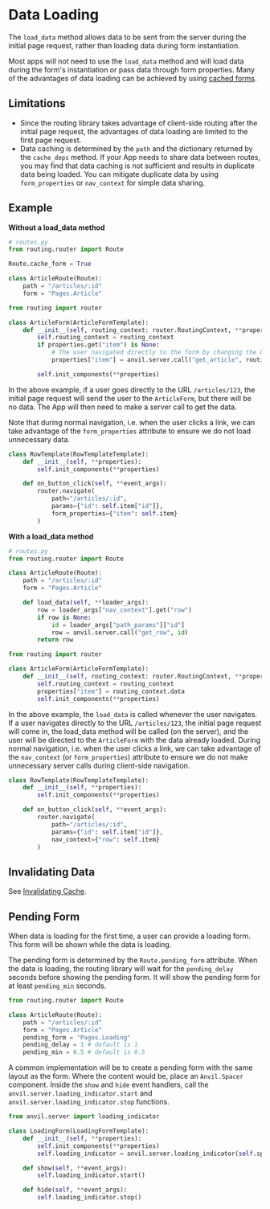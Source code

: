 # Data Loading

The `load_data` method allows data to be sent from the server during the initial page request, rather than loading data during form instantiation.

Most apps will not need to use the `load_data` method and will load data during the form's instantiation or pass data through form properties. Many of the advantages of data loading can be achieved by using [cached forms](/caching#form-caching).

## Limitations

* Since the routing library takes advantage of client-side routing after the initial page request, the advantages of data loading are limited to the first page request.
* Data caching is determined by the `path` and the dictionary returned by the `cache_deps` method. If your App needs to share data between routes, you may find that data caching is not sufficient and results in duplicate data being loaded. You can mitigate duplicate data by using `form_properties` or `nav_context` for simple data sharing.

## Example

**Without a load_data method**

```python
# routes.py
from routing.router import Route

Route.cache_form = True

class ArticleRoute(Route):
    path = "/articles/:id"
    form = "Pages.Article"
```

```python
from routing import router

class ArticleForm(ArticleFormTemplate):
    def __init__(self, routing_context: router.RoutingContext, **properties):
        self.routing_context = routing_context
        if properties.get("item") is None:
            # The user navigated directly to the form by changing the URL
            properties["item"] = anvil.server.call("get_article", routing_context.params["id"])

        self.init_components(**properties)
```

In the above example, if a user goes directly to the URL `/articles/123`, the initial page request will send the user to the `ArticleForm`, but there will be no data. The App will then need to make a server call to get the data.

Note that during normal navigation, i.e. when the user clicks a link, we can take advantage of the `form_properties` attribute to ensure we do not load unnecessary data.

```python
class RowTemplate(RowTemplateTemplate):
    def __init__(self, **properties):
        self.init_components(**properties)

    def on_button_click(self, **event_args):
        router.navigate(
            path="/articles/:id",
            params={"id": self.item["id"]},
            form_properties={"item": self.item}
        )
```

**With a load_data method**

```python
# routes.py
from routing.router import Route

class ArticleRoute(Route):
    path = "/articles/:id"
    form = "Pages.Article"

    def load_data(self, **loader_args):
        row = loader_args["nav_context"].get("row")
        if row is None:
            id = loader_args["path_params"]["id"]
            row = anvil.server.call("get_row", id)
        return row
```

```python
from routing import router

class ArticleForm(ArticleFormTemplate):
    def __init__(self, routing_context: router.RoutingContext, **properties):
        self.routing_context = routing_context
        properties["item"] = routing_context.data
        self.init_components(**properties)
```

In the above example, the `load_data` is called whenever the user navigates. If a user navigates directly to the URL `/articles/123`, the initial page request will come in, the load_data method will be called (on the server), and the user will be directed to the `ArticleForm` with the data already loaded. During normal navigation, i.e. when the user clicks a link, we can take advantage of the `nav_context` (or `form_properties`) attribute to ensure we do not make unnecessary server calls during client-side navigation.

```python
class RowTemplate(RowTemplateTemplate):
    def __init__(self, **properties):
        self.init_components(**properties)

    def on_button_click(self, **event_args):
        router.navigate(
            path="/articles/:id",
            params={"id": self.item["id"]},
            nav_context={"row": self.item}
        )
```

## Invalidating Data

See [Invalidating Cache](/caching#invalidating-cache).

## Pending Form

When data is loading for the first time, a user can provide a loading form. This form will be shown while the data is loading.

The pending form is determined by the `Route.pending_form` attribute. When the data is loading, the routing library will wait for the `pending_delay` seconds before showing the pending form. It will show the pending form for at least `pending_min` seconds.

```python
from routing.router import Route

class ArticleRoute(Route):
    path = "/articles/:id"
    form = "Pages.Article"
    pending_form = "Pages.Loading"
    pending_delay = 1 # default is 1
    pending_min = 0.5 # default is 0.5
```

A common implementation will be to create a pending form with the same layout as the form. Where the content would be, place an `Anvil.Spacer` component. Inside the `show` and `hide` event handlers, call the `anvil.server.loading_indicator.start` and `anvil.server.loading_indicator.stop` functions.

```python
from anvil.server import loading_indicator

class LoadingForm(LoadingFormTemplate):
    def __init__(self, **properties):
        self.init_components(**properties)
        self.loading_indicator = anvil.server.loading_indicator(self.spacer_1)

    def show(self, **event_args):
        self.loading_indicator.start()

    def hide(self, **event_args):
        self.loading_indicator.stop()
```
